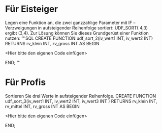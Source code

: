 # Für Eisteiger
Legen eine Funktion an, die zwei ganzzahlige Parameter mit IF –Verzweigungen in aufsteigender Reihenfolge sortiert: UDF_SORT( 4,3) ergibt (3,4).
Zur Lösung können Sie dieses Grundgerüst einer Funktion nutzen:
'''SQL
CREATE FUNCTION udf_sort_2(iv_wert1 INT,
                           iv_wert2 INT)
RETURNS rv_klein  INT,
        rv_gross  INT
AS BEGIN

   <Hier bitte den eigenen Code einfügen>

END;
'''

# Für Profis
Sortieren Sie drei Werte in aufsteigender Reihenfolge.
CREATE FUNCTION udf_sort_3(iv_wert1 INT,
                           iv_wert2 INT,
                           iv_wert3 INT )
RETURNS rv_klein  INT,
        rv_mittel INT,
        rv_gross  INT
AS BEGIN

   <Hier bitte den eigenen Code einfügen>

END;
